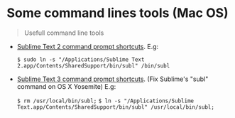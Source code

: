 # Some command lines tools (Mac OS)

> Usefull command line tools

- [Sublime Text 2 command prompt shortcuts](https://www.sublimetext.com/docs/2/osx_command_line.html). E.g:

  `$ sudo ln -s "/Applications/Sublime Text 2.app/Contents/SharedSupport/bin/subl" /bin/subl`

- [Sublime Text 3 command prompt shortcuts](https://www.sublimetext.com/docs/3/osx_command_line.html). (Fix Sublime's "subl" command on OS X Yosemite) E.g:

  `$ rm /usr/local/bin/subl;`
  `$ ln -s "/Applications/Sublime Text.app/Contents/SharedSupport/bin/subl" /usr/local/bin/subl;`